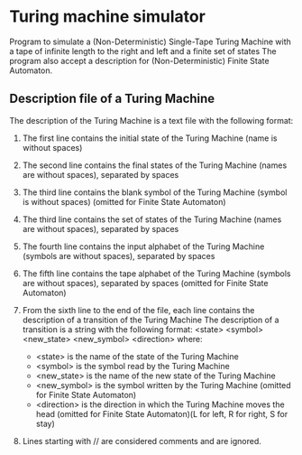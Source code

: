 # Turing machine simulator

Program to simulate a (Non-Deterministic) Single-Tape Turing Machine with a tape of infinite length to the right and left and a finite set of states
The program also accept a description for (Non-Deterministic) Finite State Automaton.

## Description file of a Turing Machine

The description of the Turing Machine is a text file with the following format:

1. The first line contains the initial state of the Turing Machine (name is without spaces)
2. The second line contains the final states of the Turing Machine (names are without spaces), separated by spaces
3. The third line contains the blank symbol of the Turing Machine (symbol is without spaces) (omitted for Finite State Automaton)
4. The third line contains the set of states of the Turing Machine (names are without spaces), separated by spaces
5. The fourth line contains the input alphabet of the Turing Machine (symbols are without spaces), separated by spaces
6. The fifth line contains the tape alphabet of the Turing Machine (symbols are without spaces), separated by spaces (omitted for Finite State Automaton)
7. From the sixth line to the end of the file, each line contains the description of a transition of the Turing Machine
   The description of a transition is a string with the following format:
   \<state> \<symbol> <new_state> <new_symbol> \<direction>
   where:

   - \<state> is the name of the state of the Turing Machine
   - \<symbol> is the symbol read by the Turing Machine
   - <new_state> is the name of the new state of the Turing Machine
   - <new_symbol> is the symbol written by the Turing Machine (omitted for Finite State Automaton)
   - \<direction> is the direction in which the Turing Machine moves the head (omitted for Finite State Automaton)(L for left, R for right, S for stay)
8. Lines starting with // are considered comments and are ignored.
